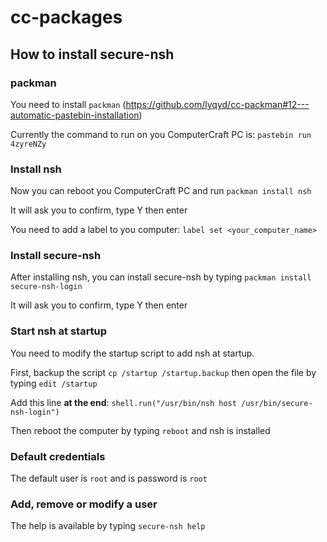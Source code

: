 # cc-packages

## How to install secure-nsh

### packman

You need to install `packman` (https://github.com/lyqyd/cc-packman#12---automatic-pastebin-installation)

Currently the command to run on you ComputerCraft PC is: `pastebin run 4zyreNZy`



### Install nsh

Now you can reboot you ComputerCraft PC and run `packman install nsh`

It will ask you to confirm, type Y then enter


You need to add a label to you computer: `label set <your_computer_name>`



### Install secure-nsh

After installing nsh, you can install secure-nsh by typing `packman install secure-nsh-login`

It will ask you to confirm, type Y then enter



### Start nsh at startup

You need to modify the startup script to add nsh at startup.

First, backup the script `cp /startup /startup.backup` then open the file by typing `edit /startup`

Add this line **at the end**: `shell.run("/usr/bin/nsh host /usr/bin/secure-nsh-login")`

Then reboot the computer by typing `reboot` and nsh is installed



### Default credentials

The default user is `root` and is password is `root`



### Add, remove or modify a user

The help is available by typing `secure-nsh help`
